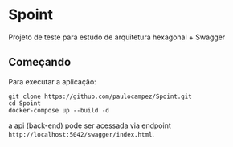 # Spoint
Projeto de teste para estudo de arquitetura hexagonal + Swagger

## Começando
Para executar a aplicação:

```
git clone https://github.com/paulocampez/Spoint.git
cd Spoint
docker-compose up --build -d
```

a api (back-end) pode ser acessada via endpoint `http://localhost:5042/swagger/index.html`.

